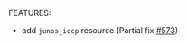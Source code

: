 <!-- markdownlint-disable-file MD013 MD041 -->
FEATURES:

* add `junos_iccp` resource (Partial fix [#573](https://github.com/jeremmfr/terraform-provider-junos/issues/573))
